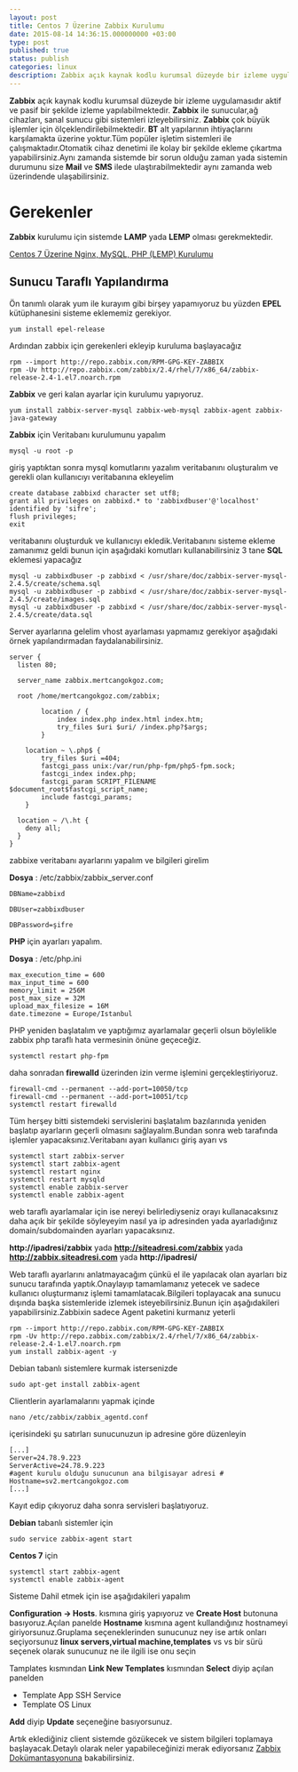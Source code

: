 ```yaml
---
layout: post
title: Centos 7 Üzerine Zabbix Kurulumu
date: 2015-08-14 14:36:15.000000000 +03:00
type: post
published: true
status: publish
categories: linux
description: Zabbix açık kaynak kodlu kurumsal düzeyde bir izleme uygulamasıdır aktif ve pasif bir şekilde izleme yapılabilmektedir.Zabbix ile sunucular,ağ cihazları
---
```


**Zabbix** açık kaynak kodlu kurumsal düzeyde bir izleme uygulamasıdır aktif ve pasif bir şekilde izleme yapılabilmektedir. **Zabbix** ile sunucular,ağ cihazları, sanal sunucu gibi sistemleri izleyebilirsiniz. **Zabbix** çok büyük işlemler için ölçeklendirilebilmektedir. **BT** alt yapılarının ihtiyaçlarını karşılamakta üzerine yoktur.Tüm popüler işletim sistemleri ile çalışmaktadır.Otomatik cihaz denetimi ile kolay bir şekilde ekleme çıkartma yapabilirsiniz.Aynı zamanda sistemde bir sorun olduğu zaman yada sistemin durumunu size **Mail** ve **SMS** ilede ulaştırabilmektedir aynı zamanda web üzerindende ulaşabilirsiniz.

# Gerekenler

**Zabbix** kurulumu için sistemde **LAMP** yada **LEMP** olması gerekmektedir.

[Centos 7 Üzerine Nginx, MySQL, PHP (LEMP) Kurulumu](https://mertcangokgoz.com/centos-7-uzerine-nginx-mysql-php-lemp-kurulumu/)

## Sunucu Taraflı Yapılandırma

Ön tanımlı olarak yum ile kurayım gibi birşey yapamıyoruz bu yüzden **EPEL** kütüphanesini sisteme eklememiz gerekiyor.

    yum install epel-release

Ardından zabbix için gerekenleri ekleyip kuruluma başlayacağız

    rpm --import http://repo.zabbix.com/RPM-GPG-KEY-ZABBIX
    rpm -Uv http://repo.zabbix.com/zabbix/2.4/rhel/7/x86_64/zabbix-release-2.4-1.el7.noarch.rpm

**Zabbix** ve geri kalan ayarlar için kurulumu yapıyoruz.

    yum install zabbix-server-mysql zabbix-web-mysql zabbix-agent zabbix-java-gateway

**Zabbix** için Veritabanı kurulumunu yapalım

    mysql -u root -p

giriş yaptıktan sonra mysql komutlarını yazalım veritabanını oluşturalım ve gerekli olan kullanıcıyı veritabanına ekleyelim

    create database zabbixd character set utf8;
    grant all privileges on zabbixd.* to 'zabbixdbuser'@'localhost' identified by 'sifre';
    flush privileges;
    exit

veritabanını oluşturduk ve kullanıcıyı ekledik.Veritabanını sisteme ekleme zamanımız geldi bunun için aşağıdaki komutları kullanabilirsiniz 3 tane **SQL** eklemesi yapacağız

    mysql -u zabbixdbuser -p zabbixd < /usr/share/doc/zabbix-server-mysql-2.4.5/create/schema.sql
    mysql -u zabbixdbuser -p zabbixd < /usr/share/doc/zabbix-server-mysql-2.4.5/create/images.sql
    mysql -u zabbixdbuser -p zabbixd < /usr/share/doc/zabbix-server-mysql-2.4.5/create/data.sql

Server ayarlarına gelelim vhost ayarlaması yapmamız gerekiyor aşağıdaki örnek yapılandırmadan faydalanabilirsiniz.

    server {
      listen 80;

      server_name zabbix.mertcangokgoz.com;

      root /home/mertcangokgoz.com/zabbix;

            location / {
                index index.php index.html index.htm;
                try_files $uri $uri/ /index.php?$args;
            }

        location ~ \.php$ {
            try_files $uri =404;
            fastcgi_pass unix:/var/run/php-fpm/php5-fpm.sock;
            fastcgi_index index.php;
            fastcgi_param SCRIPT_FILENAME $document_root$fastcgi_script_name;
            include fastcgi_params;
        }

      location ~ /\.ht {
        deny all;
      }
    }

zabbixe veritabanı ayarlarını yapalım ve bilgileri girelim

**Dosya** : /etc/zabbix/zabbix\_server.conf

    DBName=zabbixd

    DBUser=zabbixdbuser

    DBPassword=şifre

**PHP** için ayarları yapalım.

**Dosya** : /etc/php.ini

    max_execution_time = 600
    max_input_time = 600
    memory_limit = 256M
    post_max_size = 32M
    upload_max_filesize = 16M
    date.timezone = Europe/Istanbul

PHP yeniden başlatalım ve yaptığımız ayarlamalar geçerli olsun böylelikle zabbix php taraflı hata vermesinin önüne geçeceğiz.

    systemctl restart php-fpm

daha sonradan **firewalld** üzerinden izin verme işlemini gerçekleştiriyoruz.

    firewall-cmd --permanent --add-port=10050/tcp
    firewall-cmd --permanent --add-port=10051/tcp
    systemctl restart firewalld

Tüm herşey bitti sistemdeki servislerini başlatalım bazılarınıda yeniden başlatıp ayarların geçerli olmasını sağlayalım.Bundan sonra web tarafında işlemler yapacaksınız.Veritabanı ayarı kullanıcı giriş ayarı vs

    systemctl start zabbix-server
    systemctl start zabbix-agent
    systemctl restart nginx
    systemctl restart mysqld
    systemctl enable zabbix-server
    systemctl enable zabbix-agent

web taraflı ayarlamalar için ise nereyi belirlediyseniz orayı kullanacaksınız daha açık bir şekilde söyleyeyim nasıl ya ip adresinden yada ayarladığınız domain/subdomainden ayarları yapacaksınız.

**http://ipadresi/zabbix** yada **http://siteadresi.com/zabbix** yada **http://zabbix.siteadresi.com** yada **http://ipadresi/**

Web taraflı ayarlarını anlatmayacağım çünkü el ile yapılacak olan ayarları biz sunucu tarafında yaptık.Onaylayıp tamamlamanız yetecek ve sadece kullanıcı oluşturmanız işlemi tamamlatacak.Bilgileri toplayacak ana sunucu dışında başka sistemleride izlemek isteyebilirsiniz.Bunun için aşağıdakileri yapabilirsiniz.Zabbixin sadece Agent paketini kurmanız yeterli

    rpm --import http://repo.zabbix.com/RPM-GPG-KEY-ZABBIX
    rpm -Uv http://repo.zabbix.com/zabbix/2.4/rhel/7/x86_64/zabbix-release-2.4-1.el7.noarch.rpm
    yum install zabbix-agent -y

Debian tabanlı sistemlere kurmak istersenizde

    sudo apt-get install zabbix-agent

Clientlerin ayarlamalarını yapmak içinde

    nano /etc/zabbix/zabbix_agentd.conf

içerisindeki şu satırları sunucunuzun ip adresine göre düzenleyin

    [...]
    Server=24.78.9.223
    ServerActive=24.78.9.223
    #agent kurulu olduğu sunucunun ana bilgisayar adresi #
    Hostname=sv2.mertcangokgoz.com
    [...]

Kayıt edip çıkıyoruz daha sonra servisleri başlatıyoruz.

**Debian** tabanlı sistemler için

    sudo service zabbix-agent start

**Centos 7** için

    systemctl start zabbix-agent
    systemctl enable zabbix-agent

Sisteme Dahil etmek için ise aşağıdakileri yapalım

**Configuration -\> Hosts**. kısmına giriş yapıyoruz ve **Create Host** butonuna basıyoruz.Açılan panelde **Hostname** kısmına agent kullandığınız hostnameyi giriyorsunuz.Gruplama seçeneklerinden sunucunuz ney ise artık onları seçiyorsunuz **linux servers,virtual machine,templates** vs vs bir sürü seçenek olarak sunucunuz ne ile ilgili ise onu seçin

Tamplates kısmından **Link New Templates** kısmından **Select** diyip açılan panelden

- Template App SSH Service
- Template OS Linux

**Add** diyip **Update** seçeneğine basıyorsunuz.

Artık eklediğiniz client sistemde gözükecek ve sistem bilgileri toplamaya başlayacak.Detaylı olarak neler yapabileceğinizi merak ediyorsanız [Zabbix Dokümantasyonuna](https://www.zabbix.com/documentation/2.4/manual) bakabilirsiniz.
